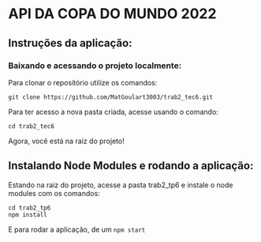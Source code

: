 # API DA COPA DO MUNDO 2022

## Instruções da aplicação:

### Baixando e acessando o projeto localmente:

Para clonar o repositório utilize os comandos:
```
git clone https://github.com/MatGoulart3003/trab2_tec6.git
```
Para ter acesso a nova pasta criada, acesse usando o comando:
```
cd trab2_tec6
```
Agora, você está na raiz do projeto!

## Instalando Node Modules e rodando a aplicação:

Estando na raiz do projeto, acesse a pasta trab2_tp6 e instale o node modules com os comandos:
```
cd trab2_tp6
npm install
```
E para rodar a aplicação, de um ``` npm start ```
